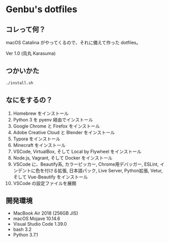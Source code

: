 # Genbu's dotfiles

## コレって何？

macOS Catalina がやってくるので、それに備えて作った dotfiles。

Ver 1.0 (烏丸 Karasuma)

## つかいかた

```sh
./install.sh
```

## なにをするの？

1. Homebrew をインストール
2. Python 3 を pyenv 経由でインストール
3. Google Chrome と Firefox をインストール
4. Adobe Creative Cloud と Blender をインストール
5. Typora をインストール
6. Minecraft をインストール
7. VSCode, VirtualBox, そして Local by Flywheel をインストール
8. Node.js, Vagrant, そして Docker をインストール
9. VSCode に、Beautify系, カラーピッカー, Chrome用デバッガー, ESLint, インデントに色を付ける拡張, 日本語パック, Live Server, Python拡張, Vetur, そして Vue-Beautify をインストール
10. VSCode の設定ファイルを展開

## 開発環境

- MacBook Air 2018 (256GB JIS) 
- macOS Mojave 10.14.6
- Visual Studio Code 1.39.0
- bash 3.2
- Python 3.7.1
